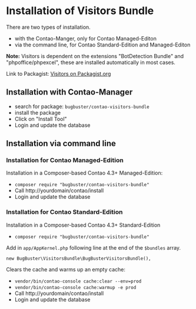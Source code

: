 # Installation of Visitors Bundle

There are two types of installation.
* with the Contao-Manger, only for Contao Managed-Editon
* via the command line, for Contao Standard-Edition and Managed-Editon

**Note:** Visitors is dependent on the extensions "BotDetection Bundle" and 
"phpoffice/phpexcel", these are installed automatically in most cases.

Link to Packagist: [Visitors on Packagist.org][1]


## Installation with Contao-Manager

* search for package: `bugbuster/contao-visitors-bundle`
* install the package
* Click on "Install Tool"
* Login and update the database


## Installation via command line

### Installation for Contao Managed-Edition

Installation in a Composer-based Contao 4.3+ Managed-Edition:

* `composer require "bugbuster/contao-visitors-bundle"`
* Call http://yourdomain/contao/install
* Login and update the database


### Installation for Contao Standard-Edition

Installation in a Composer-based Contao 4.3+ Standard-Edition

* `composer require "bugbuster/contao-visitors-bundle"`

Add in `app/AppKernel.php` following line at the end of the `$bundles` array.

`new BugBuster\VisitorsBundle\BugBusterVisitorsBundle(),`

Clears the cache and warms up an empty cache:

* `vendor/bin/contao-console cache:clear --env=prod`
* `vendor/bin/contao-console cache:warmup -e prod`
* Call http://yourdomain/contao/install
* Login and update the database



[1]: https://packagist.org/packages/bugbuster/contao-visitors-bundle
